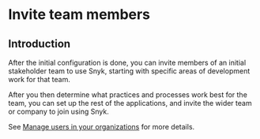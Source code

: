 # Invite team members

## Introduction&#x20;

After the initial configuration is done, you can invite members of an initial stakeholder team to use Snyk, starting with specific areas of development work for that team.

After you then determine what practices and processes work best for the team, you can set up the rest of the applications, and invite the wider team or company to join using Snyk.

See [Manage users in your organizations](../../user-and-group-management/managing-users-and-permissions/manage-users-in-your-organizations.md) for more details.
